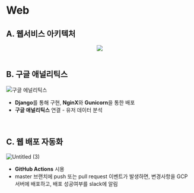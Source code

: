 # Web

## A. 웹서비스 아키텍처
<p align="center"><img src="https://user-images.githubusercontent.com/71438046/217651274-8669b85b-2e8c-48ab-8e31-fa3b7d2c276f.png" /><br><br></p>

## B. 구글 애널리틱스
![구글 에널리틱스](https://user-images.githubusercontent.com/79351899/220563204-550c1380-6b34-436a-944d-0bc2a9989ecc.png)
- **Django**를 통해 구현, **NginX**와 **Gunicorn**을 통한 배포
- **구글 애널리틱스** 연결 - 유저 데이터 분석

<br>

## C. 웹 배포 자동화

![Untitled (3)](https://user-images.githubusercontent.com/79351899/220563826-47ce6ab5-fa93-424a-96dd-0b53ee9c5e49.png)

- **GitHub Actions** 시용
- master 브랜치에 push 또는 pull request 이벤트가 발생하면, 변경사항을 GCP 서버에 배포하고, 배포 성공여부를 slack에 알림
